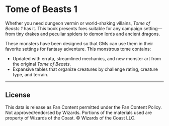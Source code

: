 # Tome of Beasts 1

Whether you need dungeon vermin or world-shaking villains, *Tome of Beasts 1* has it. This book presents foes suitable for any campaign setting—from tiny drakes and peculiar spiders to demon lords and ancient dragons.

These monsters have been designed so that GMs can use them in their favorite settings for fantasy adventure. This monstrous tome contains:

- Updated with errata, streamlined mechanics, and new monster art from the original *Tome of Beasts*.
- Expansive tables that organize creatures by challenge rating, creature type, and terrain.

---

## License

This data is release as Fan Content permitted under the Fan Content Policy. Not approved/endorsed by Wizards. Portions of the materials used are property of Wizards of the Coast. © Wizards of the Coast LLC.
